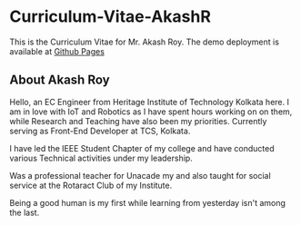 # Curriculum-Vitae-AkashR
This is the Curriculum Vitae for Mr. Akash Roy.
The demo deployment is available at [Github Pages](https://dipan29.github.io/Curriculum-Vitae-AkashR/)

## About Akash Roy
Hello, an EC Engineer from Heritage Institute of Technology Kolkata here. I am in love with IoT and Robotics as I have spent hours working on on them, while Research and Teaching have also been my priorities. Currently serving as Front-End Developer at TCS, Kolkata. 

I have led the IEEE Student Chapter of my college and have conducted various Technical activities under my leadership.

Was a professional teacher for Unacade my and also taught for social service at the Rotaract Club of my Institute.

Being a good human is my first while learning from yesterday  isn't among the last.
